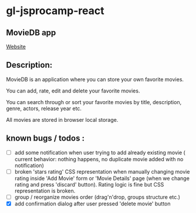 # gl-jsprocamp-react

## MovieDB app

[Website](https://ktrygub.github.io/gl-jsprocamp-react/)

## Description:
 
 MovieDB is an application where you can store your own favorite movies.
 
 You can add, rate, edit and delete your favorite movies. 
 
 You can search through or sort your favorite movies by title, description, genre, actors, release year etc.
 
 All movies are stored in browser local storage.


## known bugs / todos :
- [ ] add some notification when user trying to add already existing movie ( current behavior: nothing happens, no duplicate movie added with no notification)
- [ ] broken 'stars rating' CSS representation when manually changing movie rating inside 'Add Movie' form or 'Movie Details' page (when we change rating and press 'discard' button). Rating logic is fine but CSS representation is broken.
- [ ] group / reorganize movies order (drag'n'drop, groups structure etc.)
- [x] add confirmation dialog after user pressed 'delete movie' button
